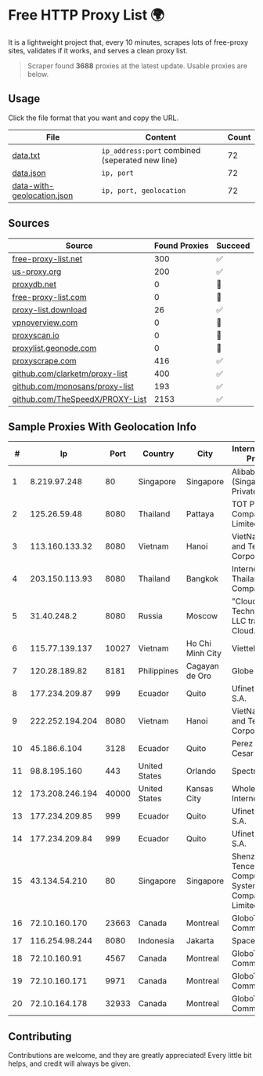 
# Free HTTP Proxy List 🌍

It is a lightweight project that, every 10 minutes, scrapes lots of free-proxy sites, validates if it works, and serves a clean proxy list.


> Scraper found **3688** proxies at the latest update. Usable proxies are below.

## Usage

Click the file format that you want and copy the URL.


|File|Content|Count|
|----|-------|-----|
|[data.txt](https://raw.githubusercontent.com/themiralay/Proxy-List-World/master/data.txt)|`ip_address:port` combined (seperated new line)|72|
|[data.json](https://raw.githubusercontent.com/themiralay/Proxy-List-World/master/data.json)|`ip, port`|72|
|[data-with-geolocation.json](https://raw.githubusercontent.com/themiralay/Proxy-List-World/master/data-with-geolocation.json)|`ip, port, geolocation`|72|

## Sources

|Source|Found Proxies|Succeed|
|------|-------------|-------|
|[free-proxy-list.net](https://free-proxy-list.net)|300|✅|
|[us-proxy.org](https://www.us-proxy.org)|200|✅|
|[proxydb.net](http://proxydb.net)|0|🚫|
|[free-proxy-list.com](https://free-proxy-list.com/?page=&port=&type%5B%5D=http&type%5B%5D=https&up_time=0&search=Search)|0|🚫|
|[proxy-list.download](https://www.proxy-list.download/HTTP)|26|✅|
|[vpnoverview.com](https://vpnoverview.com/privacy/anonymous-browsing/free-proxy-servers)|0|🚫|
|[proxyscan.io](https://www.proxyscan.io)|0|🚫|
|[proxylist.geonode.com](https://proxylist.geonode.com/api/proxy-list?limit=300&page=1&sort_by=lastChecked&sort_type=desc&protocols=http,https)|0|🚫|
|[proxyscrape.com](https://api.proxyscrape.com/v2/?request=displayproxies&protocol=http&timeout=10000&country=all&ssl=all&anonymity=all)|416|✅|
|[github.com/clarketm/proxy-list](https://raw.githubusercontent.com/clarketm/proxy-list/master/proxy-list-raw.txt)|400|✅|
|[github.com/monosans/proxy-list](https://raw.githubusercontent.com/monosans/proxy-list/main/proxies/http.txt)|193|✅|
|[github.com/TheSpeedX/PROXY-List](https://raw.githubusercontent.com/TheSpeedX/PROXY-List/master/http.txt)|2153|✅|


## Sample Proxies With Geolocation Info

|#|Ip|Port|Country|City|Internet Service Provider|
|-|--|----|-------|----|-------------------------|
|1|8.219.97.248|80|Singapore|Singapore|Alibaba Cloud (Singapore) Private Limited|
|2|125.26.59.48|8080|Thailand|Pattaya|TOT Public Company Limited|
|3|113.160.133.32|8080|Vietnam|Hanoi|VietNam Post and Telecom Corporation|
|4|203.150.113.93|8080|Thailand|Bangkok|Internet Thailand Company Ltd.|
|5|31.40.248.2|8080|Russia|Moscow|"Cloud Technologies" LLC trading as Cloud.ru|
|6|115.77.139.137|10027|Vietnam|Ho Chi Minh City|Viettel Group|
|7|120.28.189.82|8181|Philippines|Cagayan de Oro|Globe Telecom|
|8|177.234.209.87|999|Ecuador|Quito|Ufinet Panama S.A.|
|9|222.252.194.204|8080|Vietnam|Hanoi|VietNam Post and Telecom Corporation|
|10|45.186.6.104|3128|Ecuador|Quito|Perez Tito Julio Cesar|
|11|98.8.195.160|443|United States|Orlando|Spectrum|
|12|173.208.246.194|40000|United States|Kansas City|WholeSale Internet|
|13|177.234.209.85|999|Ecuador|Quito|Ufinet Panama S.A.|
|14|177.234.209.84|999|Ecuador|Quito|Ufinet Panama S.A.|
|15|43.134.54.210|80|Singapore|Singapore|Shenzhen Tencent Computer Systems Company Limited|
|16|72.10.160.170|23663|Canada|Montreal|GloboTech Communications|
|17|116.254.98.244|8080|Indonesia|Jakarta|SpaceX Starlink|
|18|72.10.160.91|4567|Canada|Montreal|GloboTech Communications|
|19|72.10.160.171|9971|Canada|Montreal|GloboTech Communications|
|20|72.10.164.178|32933|Canada|Montreal|GloboTech Communications|



## Contributing

Contributions are welcome, and they are greatly appreciated! Every
little bit helps, and credit will always be given.

